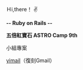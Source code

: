 Ｈi,there！ ✌️

**-- Ruby on Rails --**

**五倍紅寶石 ASTRO Camp 9th**

小組專案

[yimail](https://github.com/yimail/Yimails "link")（復刻Gmail）
